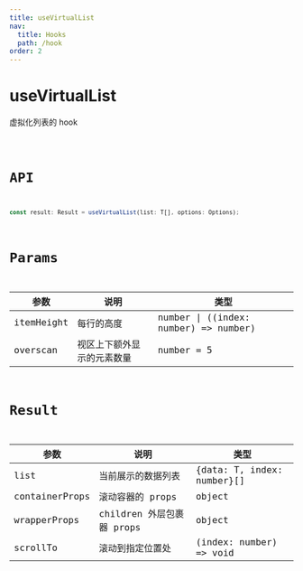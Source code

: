 ```yaml
---
title: useVirtualList
nav:
  title: Hooks
  path: /hook
order: 2
---
```


# useVirtualList

虚拟化列表的 hook

<code src="./demo/useVirtualList.tsx">

# API

```typescript
const result: Result = useVirtualList(list: T[], options: Options);
```

# Params

| 参数       | 说明                       | 类型                                  |
| ---------- | -------------------------- | ------------------------------------- |
| itemHeight | 每行的高度                 | number \| ((index: number) => number) |
| overscan   | 视区上下额外显示的元素数量 | number = 5                            |

# Result

| 参数           | 说明                      | 类型                       |
| -------------- | ------------------------- | -------------------------- |
| list           | 当前展示的数据列表        | {data: T, index: number}[] |
| containerProps | 滚动容器的 props          | object                     |
| wrapperProps   | children 外层包裹器 props | object                     |
| scrollTo       | 滚动到指定位置处          | (index: number) => void    |
